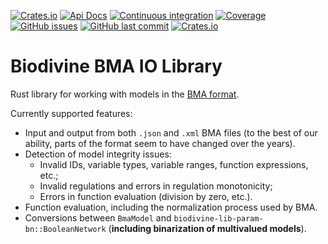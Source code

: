 [![Crates.io](https://img.shields.io/crates/v/biodivine-lib-io-bma?style=flat-square)](https://crates.io/crates/biodivine-lib-io-bma)
[![Api Docs](https://img.shields.io/badge/docs-api-yellowgreen?style=flat-square)](https://docs.rs/biodivine-lib-io-bma/)
[![Continuous integration](https://img.shields.io/github/actions/workflow/status/sybila/biodivine-lib-io-bma/build.yml?branch=main&style=flat-square)](https://github.com/sybila/biodivine-lib-io-bma/actions?query=workflow%3Abuild)
[![Coverage](https://img.shields.io/codecov/c/github/sybila/biodivine-lib-io-bma?style=flat-square)](https://codecov.io/gh/sybila/biodivine-lib-io-bma)
[![GitHub issues](https://img.shields.io/github/issues/sybila/biodivine-lib-io-bma?style=flat-square)](https://github.com/sybila/biodivine-lib-io-bma/issues)
[![GitHub last commit](https://img.shields.io/github/last-commit/sybila/biodivine-lib-io-bma?style=flat-square)](https://github.com/sybila/biodivine-lib-io-bma/commits/main)
[![Crates.io](https://img.shields.io/crates/l/biodivine-lib-io-bma?style=flat-square)](https://github.com/sybila/biodivine-lib-io-bma/blob/main/LICENSE)

# Biodivine BMA IO Library

Rust library for working with models in the [BMA format](https://biomodelanalyzer.org/).

Currently supported features:
 - Input and output from both `.json` and `.xml` BMA files (to the best of our ability, parts of the format seem
   to have changed over the years).
 - Detection of model integrity issues:
   - Invalid IDs, variable types, variable ranges, function expressions, etc.;
   - Invalid regulations and errors in regulation monotonicity;
   - Errors in function evaluation (division by zero, etc.).
 - Function evaluation, including the normalization process used by BMA.
 - Conversions between `BmaModel` and `biodivine-lib-param-bn::BooleanNetwork` (**including 
   binarization of multivalued models**).
